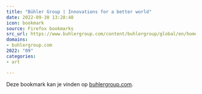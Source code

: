 ```yaml
---
title: "Bühler Group | Innovations for a better world"
date: 2022-09-30 13:28:48
icon: bookmark
source: Firefox bookmarks
src_url: https://www.buhlergroup.com/content/buhlergroup/global/en/homepage.html
domains:
- buhlergroup.com
2022: "09"
categories:
- art

---
```

Deze bookmark kan je vinden op [buhlergroup.com](https://www.buhlergroup.com/content/buhlergroup/global/en/homepage.html).
